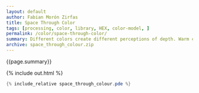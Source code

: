 ```yaml
---
layout: default
author: Fabian Morón Zirfas
title: Space Through Color
tags: [processing, color, library, HEX, color-model, ]
permalink: /color/space-through-color/
summary: Different colors create different perceptions of depth. Warm colors are near cold colors are far.  
archive: space_through_colour.zip
---
```


<div class="hero">{{page.summary}}</div>

<!-- more -->

{% include out.html %}

```java
{% include_relative space_through_colour.pde %}
```



